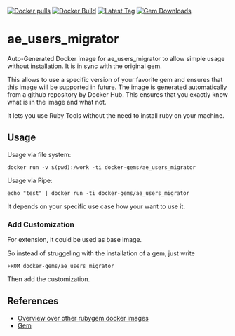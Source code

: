 [![Docker pulls](https://img.shields.io/docker/pulls/rubygem/ae_users_migrator.svg)](https://hub.docker.com/r/rubygem/ae_users_migrator/)
[![Docker Build](https://img.shields.io/docker/automated/rubygem/ae_users_migrator.svg)](https://hub.docker.com/r/rubygem/ae_users_migrator/)
[![Latest Tag](https://img.shields.io/github/tag/docker-rubygem/ae_users_migrator.svg)](https://hub.docker.com/r/rubygem/ae_users_migrator/)
[![Gem Downloads](https://img.shields.io/gem/dt/ae_users_migrator.svg)](https://rubygems.org/gems/ae_users_migrator/)
# ae_users_migrator

Auto-Generated Docker image for ae_users_migrator to allow simple usage without installation.
It is in sync with the original gem.

This allows to use a specific version of your favorite gem and ensures that this image will be supported in future.
The image is generated automatically from a github repository by Docker Hub.
This ensures that you exactly know what is in the image and what not.

It lets you use Ruby Tools without the need to install ruby on your machine.

## Usage

Usage via file system:

`docker run -v $(pwd):/work -ti docker-gems/ae_users_migrator`

Usage via Pipe:

`echo "test" | docker run -ti docker-gems/ae_users_migrator`

It depends on your specific use case how your want to use it.

### Add Customization

For extension, it could be used as base image.

So instead of struggeling with the installation of a gem, just write

`FROM docker-gems/ae_users_migrator`

Then add the customization.

## References

 - [Overview over other rubygem docker images](https://github.com/thinkbot/docker-rubygem)
 - [Gem](https://rubygems.org/gems/ae_users_migrator/)

